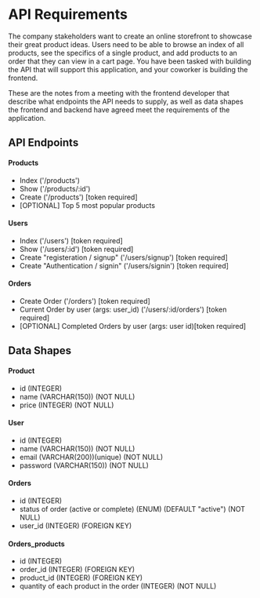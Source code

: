 # API Requirements
The company stakeholders want to create an online storefront to showcase their great product ideas. Users need to be able to browse an index of all products, see the specifics of a single product, and add products to an order that they can view in a cart page. You have been tasked with building the API that will support this application, and your coworker is building the frontend.

These are the notes from a meeting with the frontend developer that describe what endpoints the API needs to supply, as well as data shapes the frontend and backend have agreed meet the requirements of the application. 

## API Endpoints
#### Products
- Index     ('/products')
- Show      ('/products/:id')
- Create    ('/products') [token required]
- [OPTIONAL] Top 5 most popular products 

#### Users
- Index ('/users') [token required]  
- Show  ('/users/:id') [token required]   
- Create "registeration  / signup" ('/users/signup') [token required] 
- Create "Authentication / signin" ('/users/signin') [token required] 

#### Orders
- Create Order ('/orders') [token required]
- Current Order by user (args: user_id) ('/users/:id/orders') [token required]   
- [OPTIONAL] Completed Orders by user (args: user id)[token required]

## Data Shapes
#### Product
- id    (INTEGER)
- name  (VARCHAR(150)) (NOT NULL)
- price (INTEGER) (NOT NULL)


#### User
- id (INTEGER)
- name (VARCHAR(150)) (NOT NULL)
- email (VARCHAR(200))(unique) (NOT NULL)
- password (VARCHAR(150)) (NOT NULL)

#### Orders
- id (INTEGER)
- status of order (active or complete) (ENUM) (DEFAULT "active") (NOT NULL)
- user_id (INTEGER) (FOREIGN KEY)

#### Orders_products
- id (INTEGER)
- order_id (INTEGER) (FOREIGN KEY)
- product_id (INTEGER) (FOREIGN KEY)
- quantity of each product in the order (INTEGER) (NOT NULL)


